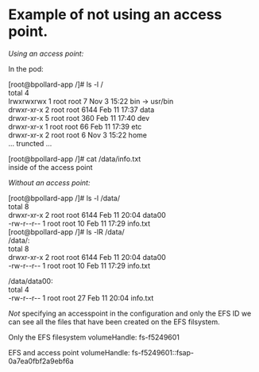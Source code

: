 # Example of not using an access point.

*Using an access point:*

In the pod:  
  
[root@bpollard-app /]# ls -l /  
total 4  
lrwxrwxrwx   1 root root    7 Nov  3 15:22 bin -> usr/bin  
drwxr-xr-x   2 root root 6144 Feb 11 17:37 data  
drwxr-xr-x   5 root root  360 Feb 11 17:40 dev  
drwxr-xr-x   1 root root   66 Feb 11 17:39 etc  
drwxr-xr-x   2 root root    6 Nov  3 15:22 home  
... truncted ...  
  
[root@bpollard-app /]# cat /data/info.txt  
inside of the access point  
  
  
*Without an access point:*

  
[root@bpollard-app /]# ls -l /data/  
total 8  
drwxr-xr-x 2 root root 6144 Feb 11 20:04 data00  
-rw-r--r-- 1 root root   10 Feb 11 17:29 info.txt  
[root@bpollard-app /]# ls -lR /data/  
/data/:  
total 8  
drwxr-xr-x 2 root root 6144 Feb 11 20:04 data00  
-rw-r--r-- 1 root root   10 Feb 11 17:29 info.txt  
  
/data/data00:  
total 4  
-rw-r--r-- 1 root root 27 Feb 11 20:04 info.txt  
  
  
*Not* specifying an accesspoint in the configuration and only the EFS ID we can see all the files that have been created on the EFS filsystem.

Only the EFS filesystem
volumeHandle: fs-f5249601

EFS and access point
volumeHandle: fs-f5249601::fsap-0a7ea0fbf2a9ebf6a